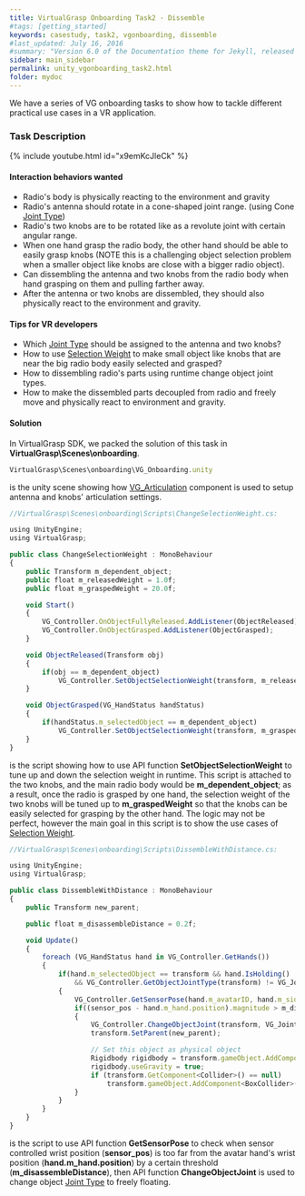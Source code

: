 ```yaml
---
title: VirtualGrasp Onboarding Task2 - Dissemble
#tags: [getting_started]
keywords: casestudy, task2, vgonboarding, dissemble
#last_updated: July 16, 2016
#summary: "Version 6.0 of the Documentation theme for Jekyll, released July 4, 2016, implements relative links so you can view the files offline or on any server without configuring urls and baseurls. Additionally, you can store pages in subdirectories. Templates for alerts and images are available."
sidebar: main_sidebar
permalink: unity_vgonboarding_task2.html
folder: mydoc
---
```


We have a series of VG onboarding tasks to show how to tackle different practical use cases in a VR application.

### Task Description

{% include youtube.html id="x9emKcJleCk" %}

#### Interaction behaviors wanted

* Radio's body is physically reacting to the environment and gravity
* Radio's antenna should rotate in a cone-shaped joint range. (using Cone <a href="#" data-toggle="tooltip" data-original-title="{{site.data.glossary.JointType}}">Joint Type</a>)
* Radio's two knobs are to be rotated like as a revolute joint with certain angular range.
* When one hand grasp the radio body, the other hand should be able to easily grasp knobs (NOTE this is a challenging object selection problem when a smaller object like knobs are close with a bigger radio object).  
* Can dissembling the antenna and two knobs from the radio body when hand grasping on them and pulling farther away. 
* After the antenna or two knobs are dissembled, they should also physically react to the environment and gravity.

#### Tips for VR developers

* Which <a href="#" data-toggle="tooltip" data-original-title="{{site.data.glossary.JointType}}">Joint Type</a> should be assigned to the antenna and two knobs?
* How to use <a href="#" data-toggle="tooltip" data-original-title="{{site.data.glossary.SelectionWeight}}">Selection Weight</a> to make small object like knobs that are near the big radio body easily selected and grasped?
* How to dissembling radio's parts using runtime change object joint types. 
* How to make the dissembled parts decoupled from radio and freely move and physically react to environment and gravity.

#### Solution

In VirtualGrasp SDK, we packed the solution of this task in **VirtualGrasp\Scenes\onboarding**.

```js
VirtualGrasp\Scenes\onboarding\VG_Onboarding.unity
````
is the unity scene showing how [VG_Articulation](unity_component_vgarticulation.html) component is used to setup antenna and knobs' articulation settings.


```js
//VirtualGrasp\Scenes\onboarding\Scripts\ChangeSelectionWeight.cs:

using UnityEngine;
using VirtualGrasp;

public class ChangeSelectionWeight : MonoBehaviour
{
    public Transform m_dependent_object;
    public float m_releasedWeight = 1.0f;
    public float m_graspedWeight = 20.0f;

    void Start()
    {
        VG_Controller.OnObjectFullyReleased.AddListener(ObjectReleased);
        VG_Controller.OnObjectGrasped.AddListener(ObjectGrasped);
    }

    void ObjectReleased(Transform obj)
    {
        if(obj == m_dependent_object)
            VG_Controller.SetObjectSelectionWeight(transform, m_releasedWeight);
    }

    void ObjectGrasped(VG_HandStatus handStatus)
    {
        if(handStatus.m_selectedObject == m_dependent_object)
            VG_Controller.SetObjectSelectionWeight(transform, m_graspedWeight);
    }
}

````
is the script showing how to use API function **SetObjectSelectionWeight** to tune up and down the selection weight in runtime.
This script is attached to the two knobs, and the main radio body would be **m_dependent_object**; 
as a result, once the radio is grasped by one hand, the selection weight of the two knobs will be tuned up to **m_graspedWeight**
so that the knobs can be easily selected for grasping by the other hand. 
The logic may not be perfect, however the main goal in this script is to show 
the use cases of <a href="#" data-toggle="tooltip" data-original-title="{{site.data.glossary.SelectionWeight}}">Selection Weight</a>.

```js
//VirtualGrasp\Scenes\onboarding\Scripts\DissembleWithDistance.cs:

using UnityEngine;
using VirtualGrasp;

public class DissembleWithDistance : MonoBehaviour
{
    public Transform new_parent;

    public float m_disassembleDistance = 0.2f;

    void Update()
    {        
        foreach (VG_HandStatus hand in VG_Controller.GetHands())
        {
            if(hand.m_selectedObject == transform && hand.IsHolding()
                && VG_Controller.GetObjectJointType(transform) != VG_JointType.FLOATING)
            {
                VG_Controller.GetSensorPose(hand.m_avatarID, hand.m_side, out Vector3 sensor_pos, out Quaternion sensor_rot);
                if((sensor_pos - hand.m_hand.position).magnitude > m_disassembleDistance)
                {
                    VG_Controller.ChangeObjectJoint(transform, VG_JointType.FLOATING);
                    transform.SetParent(new_parent);

                    // Set this object as physical object
                    Rigidbody rigidbody = transform.gameObject.AddComponent<Rigidbody>();
                    rigidbody.useGravity = true;
                    if (transform.GetComponent<Collider>() == null)
                        transform.gameObject.AddComponent<BoxCollider>();
                }
            }
        }
    }
}

````
is the script to use API function **GetSensorPose** to check when sensor controlled wrist position (**sensor_pos**) is 
too far from the avatar hand's wrist position (**hand.m_hand.position**) by a certain threshold (**m_disassembleDistance**),
then API function **ChangeObjectJoint** is used to change object 
<a href="#" data-toggle="tooltip" data-original-title="{{site.data.glossary.JointType}}">Joint Type</a> to freely floating.



